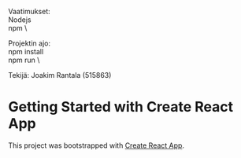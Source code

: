 Vaatimukset: \
Nodejs \
npm \


Projektin ajo: \
npm install \
npm run \

Tekijä: 
Joakim Rantala (515863)


# Getting Started with Create React App

This project was bootstrapped with [Create React App](https://github.com/facebook/create-react-app).
